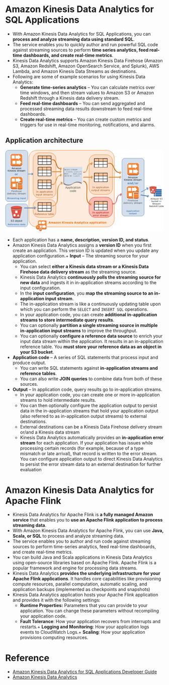 # Amazon Kinesis Data Analytics for SQL Applications
+ With Amazon Kinesis Data Analytics for SQL Applications, you can **process and analyze streaming data using standard SQL**.
+ The service enables you to quickly author and run powerful SQL code against streaming sources to perform **time series analytics, feed real-time dashboards, and create real-time metrics**.
+ Kinesis Data Analytics supports Amazon Kinesis Data Firehose (Amazon S3, Amazon Redshift, Amazon OpenSearch Service, and Splunk), AWS Lambda, and Amazon Kinesis Data Streams as destinations.
+ Following are some of example scenarios for using Kinesis Data Analytics: 
    + **Generate time-series analytics** – You can calculate metrics over time windows, and then stream values to Amazon S3 or Amazon Redshift through a Kinesis data delivery stream.
    + **Feed real-time dashboards** – You can send aggregated and processed streaming data results downstream to feed real-time dashboards.
    + **Create real-time metrics** – You can create custom metrics and triggers for use in real-time monitoring, notifications, and alarms.
## Application architecture

![amazon_kinesis_data_analytics](./images/amazon_kinesis_data_analytics.png)
+ Each application has a **name, description, version ID, and status**.
+ Amazon Kinesis Data Analytics assigns a **version ID** when you first create an application. This version ID is updated when you update any application configuration.+ **Input** – The streaming source for your application. 
    + You can select **either a Kinesis data stream or a Kinesis Data Firehose data delivery stream** as the streaming source.
    + Kinesis Data Analytics **continuously polls the streaming source for new data** and ingests it in in-application streams according to the input configuration.
    + In the **input configuration**, you **map the streaming source to an in-application input stream**.
    + The in-application stream is like a continuously updating table upon which you can perform the `SELECT` and `INSERT SQL` operations.
    + In your application code, you can create **additional in-application streams to store intermediate query results**.
    + You can optionally **partition a single streaming source in multiple in-application input streams** to improve the throughput.
    + You can optionally **configure a reference data source** to enrich your input data stream within the application. It results in an in-application reference table. You **must store your reference data as an object in your S3 bucket**. 
+ **Application code** – A series of SQL statements that process input and produce output. 
    + You can write SQL statements against **in-application streams and reference tables**.
    + You can also write **JOIN queries** to combine data from both of these sources.
+ **Output** – In application code, query results go to in-application streams. 
    + In your application code, you can create one or more in-application streams to hold intermediate results.
    + You can then optionally configure the application output to persist data in the in-application streams that hold your application output (also referred to as in-application output streams) to external destinations.
    + External destinations can be a Kinesis Data Firehose delivery stream or/and a Kinesis data stream
    + Kinesis Data Analytics automatically provides an **in-application error stream** for each application. If your application has issues while processing certain records (for example, because of a type mismatch or late arrival), that record is written to the error stream. You can configure application output to direct Kinesis Data Analytics to persist the error stream data to an external destination for further evaluation
# Amazon Kinesis Data Analytics for Apache Flink
+ Kinesis Data Analytics for Apache Flink is **a fully managed Amazon service** that enables you to **use an Apache Flink application to process streaming data**.
+ With Amazon Kinesis Data Analytics for Apache Flink, you can use **Java, Scala, or SQL** to process and analyze streaming data. 
+ The service enables you to author and run code against streaming sources to perform time-series analytics, feed real-time dashboards, and create real-time metrics.
+ You can build Java and Scala applications in Kinesis Data Analytics using open-source libraries based on Apache Flink. Apache Flink is a popular framework and engine for processing data streams.
+ Kinesis Data Analytics **provides the underlying infrastructure for your Apache Flink applications**. It handles core capabilities like provisioning compute resources, parallel computation, automatic scaling, and application backups (implemented as checkpoints and snapshots)
+ Kinesis Data Analytics application hosts your Apache Flink application and provides it with the following settings: 
    + **Runtime Properties:** Parameters that you can provide to your application. You can change these parameters without recompiling your application code.
    + **Fault Tolerance**: How your application recovers from interrupts and restarts.+ **Logging and Monitoring**: How your application logs events to CloudWatch Logs.+ **Scaling**: How your application provisions computing resources.
# Reference
+ [Amazon Kinesis Data Analytics for SQL Applications Developer Guide](https://docs.aws.amazon.com/kinesisanalytics/latest/dev/what-is.html)
+ [Amazon Kinesis Data Analytics](https://docs.aws.amazon.com/kinesisanalytics/latest/java/what-is.html)  
